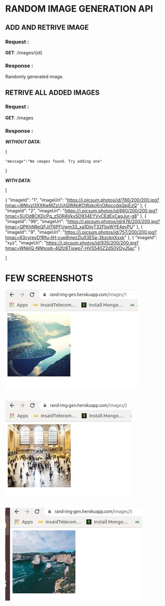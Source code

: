 # RANDOM IMAGE GENERATION API

## ADD AND RETRIVE IMAGE
### Request :

____GET____:    /images/{id}

### Response :

Randomly generated image.

## RETRIVE ALL ADDED IMAGES

### Request :

____GET____:    /images

### Response :

___WITHOUT DATA___:

{

    "message":"No images found. Try adding one"

}

___WITH DATA___:

[

  {
    "imageId": "1",
    "imageUrl": "https://i.picsum.photos/id/766/200/200.jpg?hmac=i8NIvzl3XXKwMZzUUjQWAbKOWskcKnOApccdqQpiEzQ"
  },
  {
    "imageId": "2",
    "imageUrl": "https://i.picsum.photos/id/660/200/200.jpg?hmac=5UOdBCKDcPq_zS0RAVkvSD934EYVyCEdExCagJur-g8"
  },
  {
    "imageId": "99",
    "imageUrl": "https://i.picsum.photos/id/476/200/200.jpg?hmac=QPKhNReQFJilT6PFUwm33_xa1DiivT32FbsWYE4evPU"
  },
  {
    "imageId": "9",
    "imageUrl": "https://i.picsum.photos/id/757/200/200.jpg?hmac=63cyrpvD1Rfu-liH-cup8mezZlu53E5a-3bzcknXxxk"
  },
  {
    "imageId": "xyz",
    "imageUrl": "https://i.picsum.photos/id/935/200/200.jpg?hmac=WNkIQ-NNhosb-4Qfz8Tixwp7-HVS540Z2dS0VDyJ5ac"
  }

]

# FEW SCREENSHOTS

![image.png](output/RIG_1.jpg)<br><br>

![image.png](output/RIG_2.jpg)<br><br>

![image.png](output/RIG_3.jpg)<br><br>
